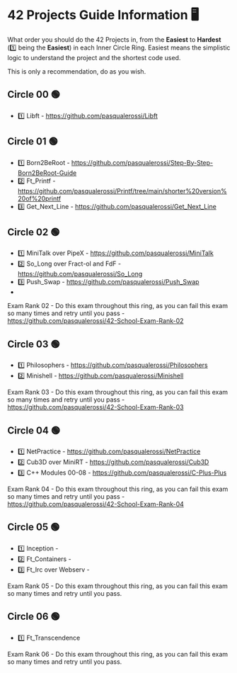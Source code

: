 # 42 Projects Guide Information 🖥️
What order you should do the 42 Projects in, from the **Easiest** to **Hardest** (1️⃣ being the **Easiest**) in each Inner Circle Ring. Easiest means the simplistic logic to understand the project and the shortest code used. 

This is only a recommendation, do as you wish. 

## Circle 00 🟢
- 1️⃣ Libft - https://github.com/pasqualerossi/Libft

## Circle 01 🟢
- 1️⃣ Born2BeRoot - https://github.com/pasqualerossi/Step-By-Step-Born2BeRoot-Guide
- 2️⃣ Ft_Printf - https://github.com/pasqualerossi/Printf/tree/main/shorter%20version%20of%20printf
- 3️⃣ Get_Next_Line - https://github.com/pasqualerossi/Get_Next_Line

## Circle 02 🟢

- 1️⃣ MiniTalk over PipeX - https://github.com/pasqualerossi/MiniTalk
- 2️⃣ So_Long over Fract-ol and FdF - https://github.com/pasqualerossi/So_Long
- 3️⃣ Push_Swap - https://github.com/pasqualerossi/Push_Swap
- 
Exam Rank 02 - Do this exam throughout this ring, as you can fail this exam so many times and retry until you pass -
https://github.com/pasqualerossi/42-School-Exam-Rank-02

## Circle 03 🟢

- 1️⃣ Philosophers - https://github.com/pasqualerossi/Philosophers
- 2️⃣ Minishell - https://github.com/pasqualerossi/Minishell

Exam Rank 03 - Do this exam throughout this ring, as you can fail this exam so many times and retry until you pass - https://github.com/pasqualerossi/42-School-Exam-Rank-03 

## Circle 04 🟢

- 1️⃣ NetPractice - https://github.com/pasqualerossi/NetPractice
- 2️⃣ Cub3D over MiniRT - https://github.com/pasqualerossi/Cub3D
- 3️⃣ C++ Modules 00-08 - https://github.com/pasqualerossi/C-Plus-Plus

Exam Rank 04 - Do this exam throughout this ring, as you can fail this exam so many times and retry until you pass - https://github.com/pasqualerossi/42-School-Exam-Rank-04

## Circle 05 🟢

- 1️⃣ Inception - 
- 2️⃣ Ft_Containers - 
- 3️⃣ Ft_Irc over Webserv - 

Exam Rank 05 - Do this exam throughout this ring, as you can fail this exam so many times and retry until you pass. 

## Circle 06 🟢

- 1️⃣ Ft_Transcendence

Exam Rank 06 - Do this exam throughout this ring, as you can fail this exam so many times and retry until you pass. 

